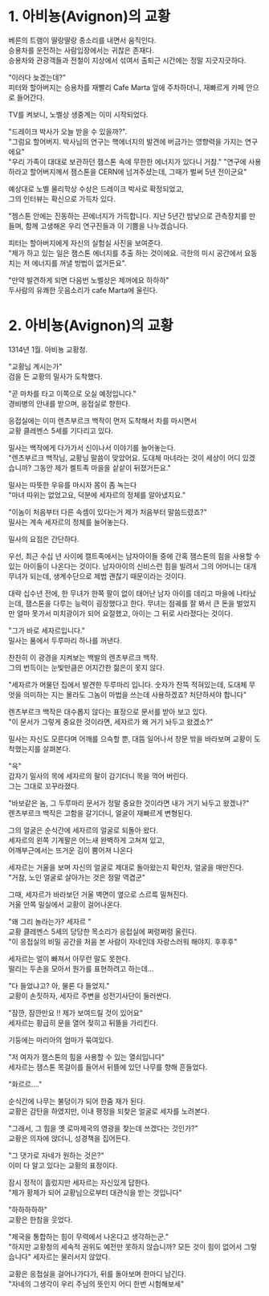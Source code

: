 # 1. 아비뇽(Avignon)의 교황

베른의 트램이 딸랑딸랑 종소리를 내면서 움직인다. <br>
승용차를 운전하는 사람입장에서는 귀찮은 존재다.  <br>
승용차와 관광객들과 전철이 지상에서 섞여서 출퇴근 시간에는 정말 지긋지긋하다.  <br>

"이러다 늦겠는데?" <br>
피터와 할아버지는 승용차를 재빨리 Cafe Marta 앞에 주차하더니, 재빠르게 카페 안으로 들어간다. <br>

TV를 켜보니, 노벨상 생중계는 이미 시작되었다.  <br>

"드레이크 박사가 오늘 받을 수 있을까?".<br>
"그럼요 할어버지. 박사님의 연구는 핵에너지의 발견에 버금가는 영향력을 가지는 연구에요" <br>
"우리 가족이 대대로 보관하던 잼스톤 속에 무한한 에너지가 있다니 거참."
"연구에 사용하라고 할어버지께서 잼스톤을 CERN에 넘겨주셨는데, 그때가 벌써 5년 전이군요"

예상대로 노벨 물리학상 수상은 드레이크 박사로 확정되었고, <br>
그의 인터뷰는 확신으로 가득차 있다.  <br>

"젬스톤 안에는 진동하는 끈에너지가 가득합니다. 지난 5년간 밤낮으로 관측장치를 만들며, 함께 고생해온 우리 연구진들과 이 기쁨을 나누겠습니다. <br>

피터는 할아버지에게 자신의 실험실 사진을 보여준다.  <br>
"제가 하고 있는 일은 잼스톤 에너지를 추출 하는 것이에요. 극한의 미시 공간에서 요동치는 저 에너지를 꺼낼 방법이 없거든요".<br>

"만약 발견하게 되면 다음번 노벨상은 제꺼에요 하하하"  <br>
두사람의 유쾌한 웃음소리가 cafe Marta에 울린다.  <br>

# 2. 아비뇽(Avignon)의 교황

1314년 1월. 아비뇽 교황청.<br>

"교황님 계시는가"<br>
검을 든 교황의 밀사가 도착했다.<br>

"곧 마차를 타고 이쪽으로 오실 예정입니다."<br>
경비병의 안내를 받으며, 응접실로 향한다.<br>

응접실에는 이미 렌츠부르크 백작이 먼저 도착해서 차를 마시면서<br>
교황 클레멘스 5세를 기다리고 있다.<br>

밀사는 백작에게 다가가서 신이나서 이야기를 늘어놓는다. <br>
"렌츠부르크 백작님, 교황님 말씀이 맞았어요. 도대체 마녀라는 것이 세상이 어디 있겠습니까? 그동안 제가 켈트족 마을을 샅샅이 뒤졌거든요."<br>

밀사는 따뜻한 우유를 마시자 몸이 좀 녹는다<br>
"마녀 따위는 없었고요, 덕분에 세자르의 정체를 알아냈지요." <br>

"이놈이 처음부터 다른 속셈이 있다는거 제가 처음부터 말씀드렸죠?"<br>
밀사는 계속 세자르의 정체를 늘어놓는다.<br>

밀사의 요점은 간단하다.<br>

우선, 최근 수십 년 사이에 캘트족에서는 남자아이들 중에 간혹 잼스톤의 힘을 사용할 수 있는 아이들이 나온다는 것이다. 남자아이의 신비스런 힘을 빌려서 그의 어머니는 대개 무녀가 되는데, 생계수단으로 제법 괜찮기 때문이라는 것이다.<br>

대략 십수년 전에, 한 무녀가 한쪽 팔이 없이 태어난 남자 아이를 데리고 마을에 나타났는데, 잼스톤을 다루는 능력이 굉장했다고 한다. 무녀는 점궤를 잘 봐서 큰 돈을 벌었지만 얼마 못가서 미치광이가 되어 요절했고, 아이는 그 뒤로 사라졌다는 것이다.<br>

"그가 바로 세자르입니다." <br>
밀사는 품에서 두루마리 하나를 꺼낸다. <br>

찬찬히 이 광경을 지켜보는 백발의 렌츠부르크 백작.<br>
그의 번득이는 눈빛만큼은 어지간한 젊은이 못지 않다.<br>

"세자르가 머물던 집에서 발견한 두루마리 입니다. 숫자가 잔뜩 적혀있는데, 도대체 무엇을 의미하는 지는 몰라도 그놈이 마법을 쓰는데 사용하겠죠? 처단하셔야 합니다"  <br>

렌츠부르크 백작은 대수롭지 않다는 표정으로 문서를 받아 보고 있다. <br>
"이 문서가 그렇게 중요한 것이라면, 세자르가 왜 거기 놔두고 왔겠소?" <br>

밀사는 자신도 모른다며 어깨를 으슥할 뿐, 대뜸 일어나서 창문 밖을 바라보며 교황이 도착했는지를 살펴본다. <br>

"윽" <br>
갑자기 밀사의 목에 세자르의 팔이 감기더니 목을 꺽어 버린다.  <br>
그는 그대로 꼬꾸라졌다. <br>

"바보같은 놈, 그 두루마리 문서가 정말 중요한 것이라면 내가 거기 놔두고 왔겠나?" <br>
렌츠부르크 백작은 고함을 갈기더니, 얼굴이 재빠르게 변형된다. <br>

그의 얼굴은 순식간에 세자르의 얼굴로 되돌아 왔다. <br>
세자르의 왼쪽 기계팔은 어느새 완벽하게 고쳐져 있고, <br>
어깨부근에서는 뜨거운 김이 뿜어져 나온다<br>

세자르는 거울을 보며 자신의 얼굴로 제대로 돌아왔는지 확인차, 얼굴을 매만진다. <br>
"거참, 노인 얼굴로 살아가는 것은 정말 역겹군" <br>

그때, 세자르가 바라보던 거울 벽면이 옆으로 스르륵 밀쳐진다. <br>
거울 안쪽 밀실에서 교황이 걸어나온다. <br>

"왜 그리 놀라는가? 세자르 " <br>
교황 클레멘스 5세의 당당한 목소리가 응접실에 쩌렁쩌렁 울린다. <br>
"이 응접실의 비밀 공간을 처음 본 사람이 자네인데 자랑스러워 해야지. 후후후" <br>

세자르는 얼이 빠져서 아무런 말도 못한다. <br>
떨리는 두손을 모아서 뭔가를 표현하려고 하는데... <br>

"다 들었냐고? 아, 물론 다 들었지." <br>
교황이 손짓하자, 세자르 주변을 성전기사단이 둘러싼다. <br>

"잠깐, 잠깐만요 !! 제가 보여드릴 것이 있어요" <br>
세자르는 황급히 문을 열어 젖히고 뒤뜰을 가리킨다. <br>

기둥에는 마리아의 엄마가 묶여있다. <br>

"저 여자가 잼스톤의 힘을 사용할 수 있는 열쇠입니다" <br>
세자르는 잼스톤 목걸이를 들어서 뒤뜰에 있던 나무를 향해 흔들었다. <br>

"화르르...." <br>

순식간에 나무는 불덩이가 되어 한줌 재가 된다. <br>
교황은 감탄을 하였지만, 이내 평정을 되찾은 얼굴로 세자를 노려본다. <br>

"그래서, 그 힘을 옛 로마제국의 영광을 찾는데 쓰겠다는 것인가?" <br>
교황은 의자에 앉더니, 성경책을 집어든다. <br>

"그 댓가로 자네가 원하는 것은?" <br>
이미 다 알고 있다는 교황의 표정이다. <br>

잠시 정적이 흘렀지만 세자르는 자신있게 답한다. <br>
"제가 황제가 되어 교황님으로부터 대관식을 받는 것입니다" <br>

"하하하하하" <br>
교황은 한참을 웃었다. <br>

"제국을 통합하는 힘이 무력에서 나온다고 생각하는군." <br>
"하지만 교황청의 세속적 권위도 예전만 못하지 않습니까? 모든 것이 힘이 없어서 그렇습니다"
세자르는 물러서지 않았다. <br>

교황은 응접실을 걸어나가다가, 뒤를 돌아보며 한마디 남긴다. <br>
"자네의 그생각이 우리 주님의 뜻인지 어디 한번 시험해보세" <br>
